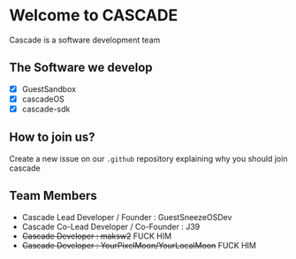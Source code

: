 # Welcome to CASCADE
Cascade is a software development team

## The Software we develop
- [X] GuestSandbox
- [X] cascadeOS
- [X] cascade-sdk

## How to join us?
Create a new issue on our `.github` repository explaining why you should join cascade

## Team Members
- Cascade Lead Developer / Founder : GuestSneezeOSDev
- Cascade Co-Lead Developer / Co-Founder : J39
- ~~Cascade Developer : maksw2~~ FUCK HIM
- ~~Cascade Developer : YourPixelMoon/YourLocalMoon~~ FUCK HIM
